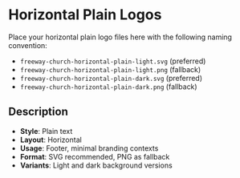 # Horizontal Plain Logos

Place your horizontal plain logo files here with the following naming convention:

- `freeway-church-horizontal-plain-light.svg` (preferred)
- `freeway-church-horizontal-plain-light.png` (fallback)
- `freeway-church-horizontal-plain-dark.svg` (preferred)
- `freeway-church-horizontal-plain-dark.png` (fallback)

## Description
- **Style**: Plain text
- **Layout**: Horizontal
- **Usage**: Footer, minimal branding contexts
- **Format**: SVG recommended, PNG as fallback
- **Variants**: Light and dark background versions
